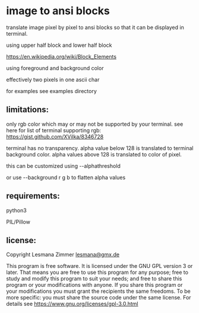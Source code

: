 image to ansi blocks
====================

translate image pixel by pixel to ansi blocks
so that it can be displayed in terminal.

using upper half block and lower half block

https://en.wikipedia.org/wiki/Block_Elements

using foreground and background color

effectively two pixels in one ascii char

for examples see examples directory

limitations:
------------

only rgb color which may or may not be supported by your terminal.
see here for list of terminal supporting rgb:
https://gist.github.com/XVilka/8346728

terminal has no transparency.
alpha value below 128 is translated to terminal background color.
alpha values above 128 is translated to color of pixel.

this can be customized using --alphathreshold

or use --background r g b to flatten alpha values

requirements:
-------------

python3

PIL/Pillow

license:
--------

Copyright Lesmana Zimmer lesmana@gmx.de

This program is free software.
It is licensed under the GNU GPL version 3 or later.
That means you are free to use this program for any purpose;
free to study and modify this program to suit your needs;
and free to share this program or your modifications with anyone.
If you share this program or your modifications
you must grant the recipients the same freedoms.
To be more specific: you must share the source code under the same license.
For details see https://www.gnu.org/licenses/gpl-3.0.html
